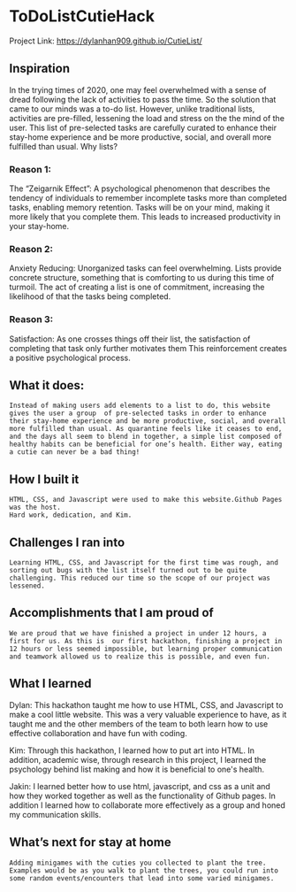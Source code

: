 # ToDoListCutieHack
Project Link:  https://dylanhan909.github.io/CutieList/

## Inspiration
In the trying times of 2020, one may feel overwhelmed with a sense of dread following the lack of activities to pass the time. So the solution that came to our minds was a to-do list. However, unlike traditional lists, activities are pre-filled, lessening the load and stress on the the mind of the user. This list of pre-selected tasks are carefully curated to enhance their stay-home experience and be more productive, social, and overall more fulfilled than usual. Why lists? 
### Reason 1: 
The “Zeigarnik Effect”: A psychological phenomenon that describes the tendency of individuals to remember incomplete tasks more than completed tasks, enabling memory retention. Tasks will be on your mind, making it more likely that you complete them. This leads to increased productivity in your stay-home.

### Reason 2:
Anxiety Reducing: Unorganized tasks can feel overwhelming. Lists provide concrete structure, something that is comforting to us during this time of turmoil. The act of creating a list is one of commitment, increasing the likelihood of that the tasks being completed.

### Reason 3:
Satisfaction: As one crosses things off their list, the satisfaction of completing that task only further motivates them This reinforcement creates a positive psychological process.


## What it does:
	Instead of making users add elements to a list to do, this website gives the user a group  of pre-selected tasks in order to enhance their stay-home experience and be more productive, social, and overall more fulfilled than usual. As quarantine feels like it ceases to end, and the days all seem to blend in together, a simple list composed of healthy habits can be beneficial for one’s health. Either way, eating a cutie can never be a bad thing!





## How I built it
	HTML, CSS, and Javascript were used to make this website.Github Pages was the host.
	Hard work, dedication, and Kim.
## Challenges I ran into
	Learning HTML, CSS, and Javascript for the first time was rough, and sorting out bugs with the list itself turned out to be quite challenging. This reduced our time so the scope of our project was lessened.
## Accomplishments that I am proud of
	We are proud that we have finished a project in under 12 hours, a first for us. As this is  our first hackathon, finishing a project in 12 hours or less seemed impossible, but learning proper communication and teamwork allowed us to realize this is possible, and even fun.

## What I learned
Dylan:
This hackathon taught me how to use HTML, CSS, and Javascript to make a cool little website. This was a very valuable experience to have, as it taught me and the other members of the team to both learn how to use effective collaboration and have fun with coding.

Kim:
Through this hackathon, I learned how to put art into HTML. In addition, academic wise, through research in this project, I learned the psychology behind list making and how it is beneficial to one's health.

Jakin:
I learned better how to use html, javascript, and css as a unit and how they worked together as well as the functionality of Github pages. In addition I learned how to collaborate more effectively as a group and honed my communication skills.

## What’s next for stay at home
	Adding minigames with the cuties you collected to plant the tree. Examples would be as you walk to plant the trees, you could run into some random events/encounters that lead into some varied minigames.
